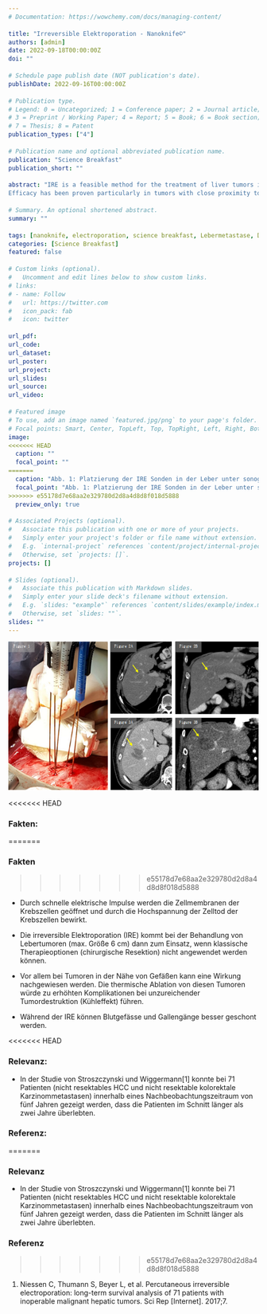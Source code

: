 ```yaml
---
# Documentation: https://wowchemy.com/docs/managing-content/

title: "Irreversible Elektroporation - Nanoknife©"
authors: [admin]
date: 2022-09-18T00:00:00Z
doi: ""

# Schedule page publish date (NOT publication's date).
publishDate: 2022-09-16T00:00:00Z

# Publication type.
# Legend: 0 = Uncategorized; 1 = Conference paper; 2 = Journal article;
# 3 = Preprint / Working Paper; 4 = Report; 5 = Book; 6 = Book section;
# 7 = Thesis; 8 = Patent
publication_types: ["4"]

# Publication name and optional abbreviated publication name.
publication: "Science Breakfast"
publication_short: ""

abstract: "IRE is a feasible method for the treatment of liver tumors in cases where traditional methods are unavailable.
Efficacy has been proven particularly in tumors with close proximity to vital structures (vessels, major biliary and hepatic structures) where thermal methods of ablation would cause significant complications."

# Summary. An optional shortened abstract.
summary: ""

tags: [nanoknife, electroporation, science breakfast, Lebermetastase, Dickdarmkrebs]
categories: [Science Breakfast]
featured: false

# Custom links (optional).
#   Uncomment and edit lines below to show custom links.
# links:
# - name: Follow
#   url: https://twitter.com
#   icon_pack: fab
#   icon: twitter

url_pdf: 
url_code:
url_dataset:
url_poster:
url_project:
url_slides:
url_source:
url_video:

# Featured image
# To use, add an image named `featured.jpg/png` to your page's folder. 
# Focal points: Smart, Center, TopLeft, Top, TopRight, Left, Right, BottomLeft, Bottom, BottomRight.
image:
<<<<<<< HEAD
  caption: ""
  focal_point: ""
=======
  caption: "Abb. 1: Platzierung der IRE Sonden in der Leber unter sonografischer Kontrolle."
  focal_point: "Abb. 1: Platzierung der IRE Sonden in der Leber unter sonografischer Kontrolle."
>>>>>>> e55178d7e68aa2e329780d2d8a4d8d8f018d5888
  preview_only: true

# Associated Projects (optional).
#   Associate this publication with one or more of your projects.
#   Simply enter your project's folder or file name without extension.
#   E.g. `internal-project` references `content/project/internal-project/index.md`.
#   Otherwise, set `projects: []`.
projects: []

# Slides (optional).
#   Associate this publication with Markdown slides.
#   Simply enter your slide deck's filename without extension.
#   E.g. `slides: "example"` references `content/slides/example/index.md`.
#   Otherwise, set `slides: ""`.
slides: ""
---
```


![](images/paste-8C194EAD.png)

<<<<<<< HEAD
### Fakten:
=======
### Fakten
>>>>>>> e55178d7e68aa2e329780d2d8a4d8d8f018d5888

-   Durch schnelle elektrische Impulse werden die Zellmembranen der Krebszellen geöffnet und durch die Hochspannung der Zelltod der Krebszellen bewirkt.

-   Die irreversible Elektroporation (IRE) kommt bei der Behandlung von Lebertumoren (max. Größe 6 cm) dann zum Einsatz, wenn klassische Therapieoptionen (chirurgische Resektion) nicht angewendet werden können.

-   Vor allem bei Tumoren in der Nähe von Gefäßen kann eine Wirkung nachgewiesen werden. Die thermische Ablation von diesen Tumoren würde zu erhöhten Komplikationen bei unzureichender Tumordestruktion (Kühleffekt) führen.

-   Während der IRE können Blutgefässe und Gallengänge besser geschont werden.

<<<<<<< HEAD
### Relevanz:

-   In der Studie von Stroszczynski und Wiggermann\[1\] konnte bei 71 Patienten (nicht resektables HCC und nicht resektable kolorektale Karzinommetastasen) innerhalb eines Nachbeobachtungszeitraum von fünf Jahren gezeigt werden, dass die Patienten im Schnitt länger als zwei Jahre überlebten.

### Referenz:
=======
### Relevanz

-   In der Studie von Stroszczynski und Wiggermann\[1\] konnte bei 71 Patienten (nicht resektables HCC und nicht resektable kolorektale Karzinommetastasen) innerhalb eines Nachbeobachtungszeitraum von fünf Jahren gezeigt werden, dass die Patienten im Schnitt länger als zwei Jahre überlebten.

### Referenz
>>>>>>> e55178d7e68aa2e329780d2d8a4d8d8f018d5888

1.  Niessen C, Thumann S, Beyer L, et al. Percutaneous irreversible electroporation: long-term survival analysis of 71 patients with inoperable malignant hepatic tumors. Sci Rep \[Internet\]. 2017;7.
